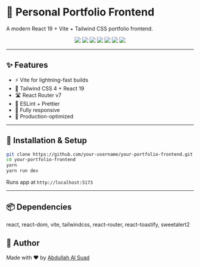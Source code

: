 # 🚀 Personal Portfolio Frontend

A modern React 19 + Vite + Tailwind CSS portfolio frontend.

<p align="center">
  <img src="https://img.shields.io/badge/React-19-blue?logo=react" />
  <img src="https://img.shields.io/badge/Vite-6.3-purple?logo=vite" />
  <img src="https://img.shields.io/badge/Tailwind_CSS-4.1-38bdf8?logo=tailwindcss" />
  <img src="https://img.shields.io/badge/JavaScript-ES2023-yellow?logo=javascript" />
  <img src="https://img.shields.io/badge/React_Router-7-CA4245?logo=react-router" />
  <img src="https://img.shields.io/badge/Toastify-9.2-orange?logo=react-toastify" />
  <img src="https://img.shields.io/badge/SweetAlert2-11.10-ff69b4?logo=sweetalert2" />
</p>

---

## ✨ Features

- ⚡ Vite for lightning-fast builds
- 🎨 Tailwind CSS 4 + React 19
- 🛣️ React Router v7
- 🧹 ESLint + Prettier
- 📱 Fully responsive
- 🚀 Production-optimized

---

## 🧰 Installation & Setup

```bash
git clone https://github.com/your-username/your-portfolio-frontend.git
cd your-portfolio-frontend
yarn
yarn run dev
```

Runs app at `http://localhost:5173`

---

## 📦 Dependencies

react, react-dom, vite, tailwindcss, react-router, react-toastify, sweetalert2

## 👤 Author

Made with ❤️ by <a href="https://github.com/abdullahalsuad" target="_blank">Abdullah Al Suad</a>
